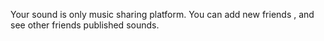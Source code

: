 Your sound is only music sharing platform. You can add new friends , and see other friends published sounds. 

